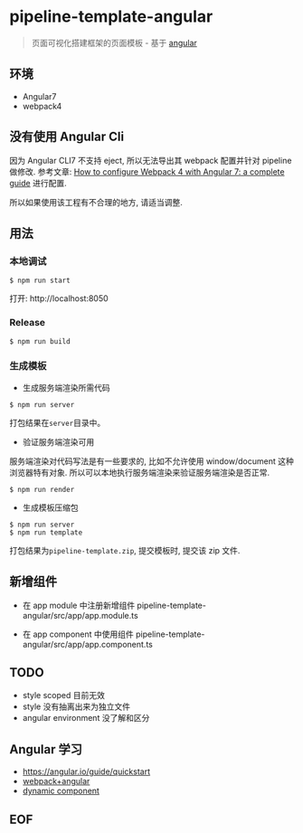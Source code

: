 # pipeline-template-angular
> 页面可视化搭建框架的页面模板 - 基于 [angular](https://github.com/angular/angular)

## 环境
* Angular7
* webpack4

## 没有使用 Angular Cli
因为 Angular CLI7 不支持 eject, 所以无法导出其 webpack 配置并针对 pipeline 做修改.
参考文章: [How to configure Webpack 4 with Angular 7: a complete guide](https://medium.freecodecamp.org/how-to-configure-webpack-4-with-angular-7-a-complete-guide-9a23c879f471) 进行配置.

所以如果使用该工程有不合理的地方, 请适当调整.

## 用法

### 本地调试
```
$ npm run start
```

打开: http://localhost:8050

### Release

```bash
$ npm run build
```

### 生成模板
* 生成服务端渲染所需代码
```
$ npm run server
```
打包结果在`server`目录中。

* 验证服务端渲染可用

服务端渲染对代码写法是有一些要求的, 比如不允许使用 window/document 这种浏览器特有对象.
所以可以本地执行服务端渲染来验证服务端渲染是否正常.

```
$ npm run render
```

* 生成模板压缩包
```
$ npm run server
$ npm run template
```

打包结果为`pipeline-template.zip`, 提交模板时, 提交该 zip 文件.

## 新增组件

* 在 app module 中注册新增组件
pipeline-template-angular/src/app/app.module.ts

* 在 app component 中使用组件
pipeline-template-angular/src/app/app.component.ts

## TODO
* style scoped 目前无效
* style 没有抽离出来为独立文件
* angular environment 没了解和区分

## Angular 学习
* https://angular.io/guide/quickstart
* [webpack+angular](https://medium.freecodecamp.org/how-to-configure-webpack-4-with-angular-7-a-complete-guide-9a23c879f471)
* [dynamic component](https://netbasal.com/things-worth-knowing-about-dynamic-components-in-angular-166ce136b3eb)

## EOF
